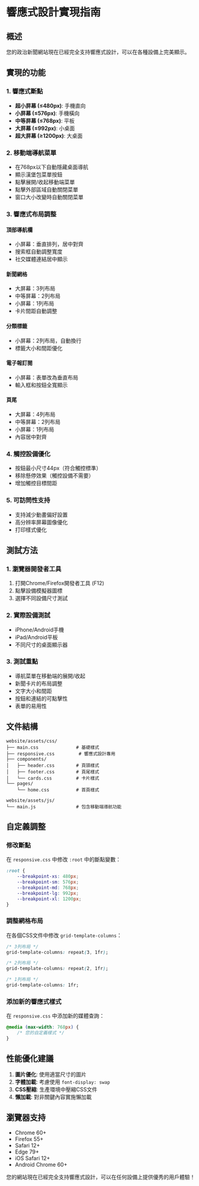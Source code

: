 # 響應式設計實現指南

## 概述
您的政治新聞網站現在已經完全支持響應式設計，可以在各種設備上完美顯示。

## 實現的功能

### 1. 響應式斷點
- **超小屏幕 (≤480px)**: 手機直向
- **小屏幕 (≤576px)**: 手機橫向  
- **中等屏幕 (≤768px)**: 平板
- **大屏幕 (≤992px)**: 小桌面
- **超大屏幕 (≥1200px)**: 大桌面

### 2. 移動端導航菜單
- 在768px以下自動隱藏桌面導航
- 顯示漢堡包菜單按鈕
- 點擊展開/收起移動端菜單
- 點擊外部區域自動關閉菜單
- 窗口大小改變時自動關閉菜單

### 3. 響應式布局調整

#### 頂部導航欄
- 小屏幕：垂直排列，居中對齊
- 搜索框自動調整寬度
- 社交媒體連結居中顯示

#### 新聞網格
- 大屏幕：3列布局
- 中等屏幕：2列布局  
- 小屏幕：1列布局
- 卡片間距自動調整

#### 分類標籤
- 小屏幕：2列布局，自動換行
- 標籤大小和間距優化

#### 電子報訂閱
- 小屏幕：表單改為垂直布局
- 輸入框和按鈕全寬顯示

#### 頁尾
- 大屏幕：4列布局
- 中等屏幕：2列布局
- 小屏幕：1列布局
- 內容居中對齊

### 4. 觸控設備優化
- 按鈕最小尺寸44px（符合觸控標準）
- 移除懸停效果（觸控設備不需要）
- 增加觸控目標間距

### 5. 可訪問性支持
- 支持減少動畫偏好設置
- 高分辨率屏幕圖像優化
- 打印樣式優化

## 測試方法

### 1. 瀏覽器開發者工具
1. 打開Chrome/Firefox開發者工具 (F12)
2. 點擊設備模擬器圖標
3. 選擇不同設備尺寸測試

### 2. 實際設備測試
- iPhone/Android手機
- iPad/Android平板
- 不同尺寸的桌面顯示器

### 3. 測試重點
- 導航菜單在移動端的展開/收起
- 新聞卡片的布局調整
- 文字大小和間距
- 按鈕和連結的可點擊性
- 表單的易用性

## 文件結構

```
website/assets/css/
├── main.css              # 基礎樣式
├── responsive.css         # 響應式設計專用
├── components/
│   ├── header.css        # 頁頭樣式
│   ├── footer.css        # 頁尾樣式
│   └── cards.css         # 卡片樣式
└── pages/
    └── home.css          # 首頁樣式

website/assets/js/
└── main.js               # 包含移動端導航功能
```

## 自定義調整

### 修改斷點
在 `responsive.css` 中修改 `:root` 中的斷點變數：

```css
:root {
    --breakpoint-xs: 480px;
    --breakpoint-sm: 576px;
    --breakpoint-md: 768px;
    --breakpoint-lg: 992px;
    --breakpoint-xl: 1200px;
}
```

### 調整網格布局
在各個CSS文件中修改 `grid-template-columns`：

```css
/* 3列布局 */
grid-template-columns: repeat(3, 1fr);

/* 2列布局 */
grid-template-columns: repeat(2, 1fr);

/* 1列布局 */
grid-template-columns: 1fr;
```

### 添加新的響應式樣式
在 `responsive.css` 中添加新的媒體查詢：

```css
@media (max-width: 768px) {
    /* 您的自定義樣式 */
}
```

## 性能優化建議

1. **圖片優化**: 使用適當尺寸的圖片
2. **字體加載**: 考慮使用 `font-display: swap`
3. **CSS壓縮**: 生產環境中壓縮CSS文件
4. **懶加載**: 對非關鍵內容實施懶加載

## 瀏覽器支持

- Chrome 60+
- Firefox 55+
- Safari 12+
- Edge 79+
- iOS Safari 12+
- Android Chrome 60+

您的網站現在已經完全支持響應式設計，可以在任何設備上提供優秀的用戶體驗！
